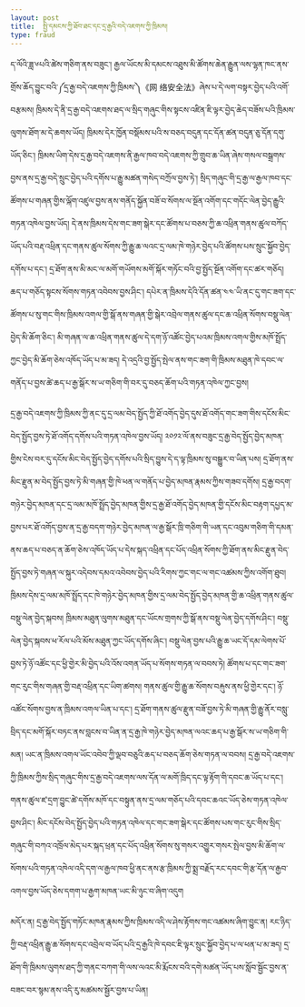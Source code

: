 ```yaml
---
layout: post
title:  སྤྱི་དམངས་ཀྱི་ཐོབ་ཐང་དང་དྲ་རྒྱའི་བདེ་འཇགས་ཀྱི་ཁྲིམས།
type: fraud
---
```

ད་ལོའི་ཟླ་༦པའི་ཚེས་གཅིག་ནས་བཟུང་། རྒྱལ་ཡོངས་མི་དམངས་འཐུས་མི་ཚོགས་ཆེན་རྒྱུན་ལས་ལྷན་ཁང་ནས་གྲོས་ཆོད་བྱུང་བའི་༼དྲ་རྒྱ་བདེ་འཇགས་ཀྱི་ཁྲིམས་༽《网 络安全法》ཞེས་པ་དེ་ལག་བསྟར་བྱེད་པའི་འགོ་བརྩམས། ཁྲིམས་དེ་ནི་དྲ་རྒྱ་བདེ་འཇགས་ཐད་ལ་སྲིད་གཞུང་གིས་སྟངས་འཛིན་ཇི་ལྟར་བྱེད་ཆེད་བཟོས་པའི་ཁྲིམས་ལུགས་ཐོག་མ་དེ་ཆགས་ཡོད། ཁྲིམས་དེར་ཁྱོན་བསྡོམས་པའི་ས་བཅད་བདུན་དང་དོན་ཚན་བདུན་ཅུ་དོན་དགུ་ཡོད་ཅིང་། ཁྲིམས་ཡིག་དེས་དྲ་རྒྱ་བདེ་འཇགས་ནི་རྒྱལ་ཁབ་བདེ་འཇགས་ཀྱི་གྲུབ་ཆ་ཡིན་ཞེས་གསལ་བསྒྲགས་བྱས་ནས་དྲ་རྒྱ་བདེ་སྲུང་བྱེད་པའི་དགོས་པ་རྒྱུ་མཚན་གསེད་བཀྲོལ་བྱས་ཏེ་། སྲིད་གཞུང་གི་དྲ་རྒྱ་ལ་རྒྱལ་ཁབ་དང་ཚོགས་པ་གཞན་གྱིས་ལྐོག་འཛུལ་བྱས་ནས་གནོད་སྐྱོན་བཟོ་བ་སོགས་ལ་སྔོན་འགོག་དང་གདོང་ལེན་བྱེད་རྒྱུའི་གཏན་འཁེལ་བྱས་ཡོད། དེ་ནས་ཁྲིམས་དེས་གང་ཟག་སྒེར་དང་ཚོགས་པ་བཅས་ཀྱི་ཆ་འཕྲིན་གནས་ཚུལ་བཀོད་ཡོད་པའི་བརྡ་འཕྲིན་དང་གནས་ཚུལ་སོགས་ཀྱི་རྒྱུ་ཆ་ལའང་དྲ་ལམ་ཁེ་གཉེར་བྱེད་པའི་ཚོགས་པས་སྲུང་སྐྱོབ་བྱེད་དགོས་པ་དང་། དྲ་ཐོག་ནས་མི་མང་ལ་མགོ་གཡོགས་མགོ་སྐོར་གཏོང་བའི་བྱ་སྤྱོད་སྔོན་འགོག་དང་ཚར་གཅོད། ཆད་པ་གཅོད་སྟངས་སོགས་གཏན་འབེབས་བྱས་ཤིང་། དཔེར་ན་ཁྲིམས་དེའི་དོན་ཚན་༤༤་ཡི་ནང་དུ་གང་ཟག་དང་ཚོགས་པ་སུ་གང་གིས་ཁྲིམས་འགལ་གྱི་སྒོ་ནས་གཞན་གྱི་སྒེར་འབྲེལ་གནས་ཚུལ་དང་ཆ་འཕྲིན་སོགས་བསྡུ་ལེན་བྱེད་མི་ཆོག་ཅིང་། མི་གཞན་ལ་ཆ་འཕྲིན་གནས་ཚུལ་དེ་དག་ཉོ་འཚོང་བྱེད་པའམ་ཁྲིམས་འགལ་གྱིས་མཁོ་སྤྲོད་ཀྱང་བྱེད་མི་ཆོག་ཅེས་འཁོད་ཡོད་པ་མ་ཟད། དེ་འདྲའི་བྱ་སྤྱོད་སྤེལ་ནས་གང་ཟག་གི་ཁྲིམས་མཐུན་ཁེ་དབང་ལ་གནོད་པ་བྱས་ཚེ་ཆད་པ་རྒྱ་སྒོར་ས་ཡ་གཅིག་གི་བར་དུ་བཅད་ཆོག་པའི་གཏན་འཁེལ་ཀྱང་བྱས།

དྲ་རྒྱ་བདེ་འཇགས་ཀྱི་ཁྲིམས་ཀྱི་ནང་དུ་དྲ་ལམ་བེད་སྤྱོད་ཀྱི་ཐོ་འགོད་བྱེད་དུས་ཐོ་འགོད་གང་ཟག་གིས་དངོས་མིང་བེད་སྤྱོད་བྱས་ཏེ་ཐོ་འགོད་དགོས་པའི་གཏན་འཁེལ་བྱས་ཡོད། ༢༠༡༢་ལོ་ནས་བཟུང་དྲ་རྒྱ་བེད་སྤྱོད་བྱེད་མཁན་གྱིས་ངེས་བར་དུ་དངོས་མིང་བེད་སྤྱོད་བྱེད་དགོས་པའི་སྲིད་བྱུས་དེ་ད་ལྟ་ཁྲིམས་སུ་བསྒྱུར་བ་ཡིན་པས། དྲ་ཐོག་ནས་མིང་རྫུན་མ་བེད་སྤྱོད་བྱས་ཏེ་མི་གཞན་གྱི་ཁེ་ཕན་ལ་གནོད་པ་བྱེད་མཁན་རྣམས་ཀྱིས་གཟབ་དགོས། དྲ་རྒྱ་བདག་གཉེར་བྱེད་མཁན་དང་དྲ་ལམ་མཁོ་སྤྲོད་བྱེད་མཁན་གྱིས་དྲ་རྒྱ་ཐོ་འགོད་བྱེད་མཁན་གྱི་དངོས་མིང་བརྟག་དཔྱད་མ་བྱས་པར་ཐོ་འགོད་བྱས་ན་དྲ་རྒྱ་བདག་གཉེར་བྱེད་མཁན་ལ་རྒྱ་སྒོར་ཁྲི་གཅིག་གི་ཡན་དང་འབུམ་གཅིག་གི་དམན་ནས་ཆད་པ་བཅད་ན་ཆོག་ཅེས་འཁོད་ཡོད་པ་དེས་སྐད་འཕྲིན་དང་པོད་འཕྲིན་སོགས་ཀྱི་ཐོག་ནས་མིང་རྫུན་བེད་སྤྱོད་བྱས་ཏེ་གཞན་ལ་སྐུར་འདེབས་དམའ་འབེབས་བྱེད་པའི་རིགས་ཀྱང་གང་ལ་གང་འཚམས་ཀྱིས་འགོག་ཐུབ། ཁྲིམས་དེས་དྲ་ལམ་མཁོ་སྤྲོད་དང་ཁེ་གཉེར་བྱེད་མཁན་གྱིས་དྲ་ལམ་བེད་སྤྱོད་བྱེད་མཁན་གྱི་ཆ་འཕྲིན་གནས་ཚུལ་བསྡུ་ལེན་བྱེད་སྐབས། ཁྲིམས་མཐུན་ལུགས་མཐུན་དང་ཡོངས་གྲགས་ཀྱི་སྒོ་ནས་བསྡུ་ལེན་བྱེད་དགོས་ཤིང་། བསྡུ་ལེན་བྱེད་སྐབས་ཕ་རོལ་པའི་མོས་མཐུན་ཀྱང་ཡོད་དགོས་ཞིང་། བསྡུ་ལེན་བྱས་པའི་རྒྱུ་ཆ་ཡང་དོ་དམ་ལེགས་པོ་བྱས་ཏེ་ཉོ་འཚོང་དང་ཕྱི་གྱེར་མི་བྱེད་པའི་འོས་འགན་ཡོད་པ་སོགས་གཏན་ལ་བབས་ཏེ། ཚོགས་པ་དང་གང་ཟག་གང་རུང་གིས་གཞན་གྱི་བརྡ་འཕྲིན་དང་ཡིག་ཚགས། གནས་ཚུལ་གྱི་རྒྱུ་ཆ་སོགས་བརྐུས་ནས་ཕྱི་གྱེར་དང་། ཉོ་འཚོང་སོགས་བྱས་ན་ཁྲིམས་འགལ་ཡིན་པ་དང་། དྲ་ཐོག་གནས་ཚུལ་རྫུན་བཟོ་བྱས་ཏེ་མི་གཞན་གྱི་རྒྱུ་ནོར་བསླུ་བྲིད་དང་མགོ་སྐོར་བཏང་ནས་བླངས་བ་ཡིན་ན་དྲ་རྒྱ་ཁེ་གཉེར་བྱེད་མཁན་ལའང་ཆད་པ་རྒྱ་སྒོར་ས་ཡ་གཅིག་གི་མན། ཡང་ན་ཁྲིམས་འགལ་ཡོང་འབེབ་ཀྱི་ལྡབ་བཅུའི་ཆད་པ་བཅད་ཆོག་ཅེས་གཏན་ལ་བབས། དྲ་རྒྱ་བདེ་འཇགས་ཀྱི་ཁྲིམས་ཀྱིས་སྲིད་གཞུང་གིས་དྲ་རྒྱ་བདེ་འཇགས་ལས་དོན་ལ་མགོ་ཁྲིད་དང་ལྟ་རྟོག་གི་དབང་ཆ་ཡོད་པ་དང་། གནས་ཚུལ་ཛ་དྲག་བྱུང་ཚེ་དགོས་མཁོ་དང་བསྟུན་ནས་དྲ་ལམ་གཅོད་པའི་དབང་ཆའང་ཡོད་ཅེས་གཏན་འཁེལ་བྱས་ཤིང་། མིང་དངོས་བེད་སྤྱོད་བྱེད་པའི་གཏན་འཁེལ་དང་གང་ཟག་སྒེར་དང་ཚོགས་པས་གང་རུང་གིས་སྲིད་གཞུང་གི་བཀའ་འཁྲོལ་མེད་པར་སྐད་ཕྲན་དང་པོད་འཕྲིན་སོགས་སུ་གསར་འགྱུར་གསར་སྤེལ་བྱས་མི་ཆོག་ལ་སོགས་པའི་གཏན་འཁེལ་འདི་དག་ལ་རྒྱལ་ཁབ་ཕྱི་ནང་ནས་རྩ་ཁྲིམས་ཀྱི་སྨྲ་བརྗོད་རང་དབང་གི་རྩ་དོན་ལ་རྒྱབ་འགལ་བྱས་ཡོད་ཅེས་དགག་པ་རྒྱག་མཁན་ཡང་མི་ཉུང་བ་ཞིག་འདུག

མདོར་ན། དྲ་རྒྱ་བེད་སྤྱོད་གཏོང་མཁན་རྣམས་ཀྱིས་ཁྲིམས་འདི་ལ་ཤེས་རྟོགས་གང་འཚམས་ཞིག་བྱུང་ན། རང་ཉིད་ཀྱི་བརྡ་འཕྲིན་རྒྱུ་ཆ་སོགས་དང་འབྲེལ་བ་ཡོད་པའི་དྲ་རྒྱའི་ཁེ་དབང་ཇི་ལྟར་སྲུང་སྐྱོབ་བྱེད་པ་ལ་ཕན་པ་མ་ཟད། དྲ་ཐོག་གི་ཁྲིམས་ལུགས་ཐད་ཀྱི་གནང་བཀག་གི་ལས་ལའང་མི་རྨོངས་བའི་དགེ་མཚན་ཡོད་པས་སློབ་སྦྱོང་བྱས་ན་བཟང་བར་སྙམ་ནས་འདི་རུ་མཚམས་སྦྱོར་བྱས་པ་ཡིན།